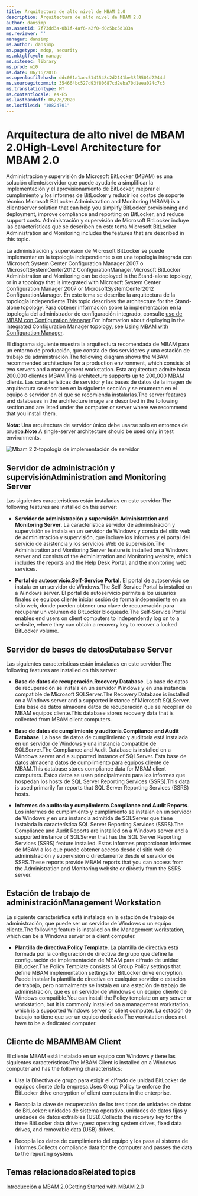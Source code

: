 ```yaml
---
title: Arquitectura de alto nivel de MBAM 2.0
description: Arquitectura de alto nivel de MBAM 2.0
author: dansimp
ms.assetid: 7f73dd3a-0b1f-4af6-a2f0-d0c5bc5d183a
ms.reviewer: ''
manager: dansimp
ms.author: dansimp
ms.pagetype: mdop, security
ms.mktglfcycl: manage
ms.sitesec: library
ms.prod: w10
ms.date: 06/16/2016
ms.openlocfilehash: ddc061a1aec5141548c2d2141be38f8501d2244d
ms.sourcegitcommit: 354664bc527d93f80687cd2eba70d1eea024c7c3
ms.translationtype: MT
ms.contentlocale: es-ES
ms.lasthandoff: 06/26/2020
ms.locfileid: "10824701"
---
```

# <span data-ttu-id="26cdc-103">Arquitectura de alto nivel de MBAM 2.0</span><span class="sxs-lookup"><span data-stu-id="26cdc-103">High-Level Architecture for MBAM 2.0</span></span>


<span data-ttu-id="26cdc-104">Administración y supervisión de Microsoft BitLocker (MBAM) es una solución cliente/servidor que puede ayudarle a simplificar la implementación y el aprovisionamiento de BitLocker, mejorar el cumplimiento y los informes de BitLocker y reducir los costos de soporte técnico.</span><span class="sxs-lookup"><span data-stu-id="26cdc-104">Microsoft BitLocker Administration and Monitoring (MBAM) is a client/server solution that can help you simplify BitLocker provisioning and deployment, improve compliance and reporting on BitLocker, and reduce support costs.</span></span> <span data-ttu-id="26cdc-105">Administración y supervisión de Microsoft BitLocker incluye las características que se describen en este tema.</span><span class="sxs-lookup"><span data-stu-id="26cdc-105">Microsoft BitLocker Administration and Monitoring includes the features that are described in this topic.</span></span>

<span data-ttu-id="26cdc-106">La administración y supervisión de Microsoft BitLocker se puede implementar en la topología independiente o en una topología integrada con Microsoft System Center Configuration Manager 2007 o MicrosoftSystemCenter2012 ConfigurationManager.</span><span class="sxs-lookup"><span data-stu-id="26cdc-106">Microsoft BitLocker Administration and Monitoring can be deployed in the Stand-alone topology, or in a topology that is integrated with Microsoft System Center Configuration Manager 2007 or MicrosoftSystemCenter2012 ConfigurationManager.</span></span> <span data-ttu-id="26cdc-107">En este tema se describe la arquitectura de la topología independiente.</span><span class="sxs-lookup"><span data-stu-id="26cdc-107">This topic describes the architecture for the Stand-alone topology.</span></span> <span data-ttu-id="26cdc-108">Para obtener información sobre la implementación en la topología del administrador de configuración integrado, consulte [uso de MBAM con Configuration Manager](using-mbam-with-configuration-manager.md).</span><span class="sxs-lookup"><span data-stu-id="26cdc-108">For information about deploying in the integrated Configuration Manager topology, see [Using MBAM with Configuration Manager](using-mbam-with-configuration-manager.md).</span></span>

<span data-ttu-id="26cdc-109">El diagrama siguiente muestra la arquitectura recomendada de MBAM para un entorno de producción, que consta de dos servidores y una estación de trabajo de administración.</span><span class="sxs-lookup"><span data-stu-id="26cdc-109">The following diagram shows the MBAM recommended architecture for a production environment, which consists of two servers and a management workstation.</span></span> <span data-ttu-id="26cdc-110">Esta arquitectura admite hasta 200.000 clientes MBAM.</span><span class="sxs-lookup"><span data-stu-id="26cdc-110">This architecture supports up to 200,000 MBAM clients.</span></span> <span data-ttu-id="26cdc-111">Las características de servidor y las bases de datos de la imagen de arquitectura se describen en la siguiente sección y se enumeran en el equipo o servidor en el que se recomienda instalarlas.</span><span class="sxs-lookup"><span data-stu-id="26cdc-111">The server features and databases in the architecture image are described in the following section and are listed under the computer or server where we recommend that you install them.</span></span>

<span data-ttu-id="26cdc-112">**Nota:**  Una arquitectura de servidor único debe usarse solo en entornos de prueba.</span><span class="sxs-lookup"><span data-stu-id="26cdc-112">**Note** A single-server architecture should be used only in test environments.</span></span>

 

![Mbam 2 2-topología de implementación de servidor](images/mbam2-3-servers.gif)

## <span data-ttu-id="26cdc-114">Servidor de administración y supervisión</span><span class="sxs-lookup"><span data-stu-id="26cdc-114">Administration and Monitoring Server</span></span>


<span data-ttu-id="26cdc-115">Las siguientes características están instaladas en este servidor:</span><span class="sxs-lookup"><span data-stu-id="26cdc-115">The following features are installed on this server:</span></span>

-   <span data-ttu-id="26cdc-116">**Servidor de administración y supervisión**.</span><span class="sxs-lookup"><span data-stu-id="26cdc-116">**Administration and Monitoring Server**.</span></span> <span data-ttu-id="26cdc-117">La característica servidor de administración y supervisión se instala en un servidor de Windows y consta del sitio web de administración y supervisión, que incluye los informes y el portal del servicio de asistencia y los servicios Web de supervisión.</span><span class="sxs-lookup"><span data-stu-id="26cdc-117">The Administration and Monitoring Server feature is installed on a Windows server and consists of the Administration and Monitoring website, which includes the reports and the Help Desk Portal, and the monitoring web services.</span></span>

-   <span data-ttu-id="26cdc-118">**Portal de autoservicio**.</span><span class="sxs-lookup"><span data-stu-id="26cdc-118">**Self-Service Portal**.</span></span> <span data-ttu-id="26cdc-119">El portal de autoservicio se instala en un servidor de Windows.</span><span class="sxs-lookup"><span data-stu-id="26cdc-119">The Self-Service Portal is installed on a Windows server.</span></span> <span data-ttu-id="26cdc-120">El portal de autoservicio permite a los usuarios finales de equipos cliente iniciar sesión de forma independiente en un sitio web, donde pueden obtener una clave de recuperación para recuperar un volumen de BitLocker bloqueado.</span><span class="sxs-lookup"><span data-stu-id="26cdc-120">The Self-Service Portal enables end users on client computers to independently log on to a website, where they can obtain a recovery key to recover a locked BitLocker volume.</span></span>

## <span data-ttu-id="26cdc-121">Servidor de bases de datos</span><span class="sxs-lookup"><span data-stu-id="26cdc-121">Database Server</span></span>


<span data-ttu-id="26cdc-122">Las siguientes características están instaladas en este servidor:</span><span class="sxs-lookup"><span data-stu-id="26cdc-122">The following features are installed on this server:</span></span>

-   <span data-ttu-id="26cdc-123">**Base de datos de recuperación**.</span><span class="sxs-lookup"><span data-stu-id="26cdc-123">**Recovery Database**.</span></span> <span data-ttu-id="26cdc-124">La base de datos de recuperación se instala en un servidor Windows y en una instancia compatible de Microsoft SQLServer.</span><span class="sxs-lookup"><span data-stu-id="26cdc-124">The Recovery Database is installed on a Windows server and a supported instance of Microsoft SQLServer.</span></span> <span data-ttu-id="26cdc-125">Esta base de datos almacena datos de recuperación que se recopilan de MBAM equipos cliente.</span><span class="sxs-lookup"><span data-stu-id="26cdc-125">This database stores recovery data that is collected from MBAM client computers.</span></span>

-   <span data-ttu-id="26cdc-126">**Base de datos de cumplimiento y auditoría**.</span><span class="sxs-lookup"><span data-stu-id="26cdc-126">**Compliance and Audit Database**.</span></span> <span data-ttu-id="26cdc-127">La base de datos de cumplimiento y auditoría está instalada en un servidor de Windows y una instancia compatible de SQLServer.</span><span class="sxs-lookup"><span data-stu-id="26cdc-127">The Compliance and Audit Database is installed on a Windows server and a supported instance of SQLServer.</span></span> <span data-ttu-id="26cdc-128">Esta base de datos almacena datos de cumplimiento para equipos cliente de MBAM.</span><span class="sxs-lookup"><span data-stu-id="26cdc-128">This database stores compliance data for MBAM client computers.</span></span> <span data-ttu-id="26cdc-129">Estos datos se usan principalmente para los informes que hospedan los hosts de SQL Server Reporting Services (SSRS).</span><span class="sxs-lookup"><span data-stu-id="26cdc-129">This data is used primarily for reports that SQL Server Reporting Services (SSRS) hosts.</span></span>

-   <span data-ttu-id="26cdc-130">**Informes de auditoría y cumplimiento**.</span><span class="sxs-lookup"><span data-stu-id="26cdc-130">**Compliance and Audit Reports**.</span></span> <span data-ttu-id="26cdc-131">Los informes de cumplimiento y cumplimiento se instalan en un servidor de Windows y en una instancia admitida de SQLServer que tiene instalada la característica SQL Server Reporting Services (SSRS).</span><span class="sxs-lookup"><span data-stu-id="26cdc-131">The Compliance and Audit Reports are installed on a Windows server and a supported instance of SQLServer that has the SQL Server Reporting Services (SSRS) feature installed.</span></span> <span data-ttu-id="26cdc-132">Estos informes proporcionan informes de MBAM a los que puede obtener acceso desde el sitio web de administración y supervisión o directamente desde el servidor de SSRS.</span><span class="sxs-lookup"><span data-stu-id="26cdc-132">These reports provide MBAM reports that you can access from the Administration and Monitoring website or directly from the SSRS server.</span></span>

## <span data-ttu-id="26cdc-133">Estación de trabajo de administración</span><span class="sxs-lookup"><span data-stu-id="26cdc-133">Management Workstation</span></span>


<span data-ttu-id="26cdc-134">La siguiente característica está instalada en la estación de trabajo de administración, que puede ser un servidor de Windows o un equipo cliente.</span><span class="sxs-lookup"><span data-stu-id="26cdc-134">The following feature is installed on the Management workstation, which can be a Windows server or a client computer.</span></span>

-   <span data-ttu-id="26cdc-135">**Plantilla de directiva**.</span><span class="sxs-lookup"><span data-stu-id="26cdc-135">**Policy Template**.</span></span> <span data-ttu-id="26cdc-136">La plantilla de directiva está formada por la configuración de directiva de grupo que define la configuración de implementación de MBAM para cifrado de unidad BitLocker.</span><span class="sxs-lookup"><span data-stu-id="26cdc-136">The Policy Template consists of Group Policy settings that define MBAM implementation settings for BitLocker drive encryption.</span></span> <span data-ttu-id="26cdc-137">Puede instalar la plantilla de directiva en cualquier servidor o estación de trabajo, pero normalmente se instala en una estación de trabajo de administración, que es un servidor de Windows o un equipo cliente de Windows compatible.</span><span class="sxs-lookup"><span data-stu-id="26cdc-137">You can install the Policy template on any server or workstation, but it is commonly installed on a management workstation, which is a supported Windows server or client computer.</span></span> <span data-ttu-id="26cdc-138">La estación de trabajo no tiene que ser un equipo dedicado.</span><span class="sxs-lookup"><span data-stu-id="26cdc-138">The workstation does not have to be a dedicated computer.</span></span>

## <a href="" id="---------mbam-client"></a> <span data-ttu-id="26cdc-139">Cliente de MBAM</span><span class="sxs-lookup"><span data-stu-id="26cdc-139">MBAM Client</span></span>


<span data-ttu-id="26cdc-140">El cliente MBAM está instalado en un equipo con Windows y tiene las siguientes características:</span><span class="sxs-lookup"><span data-stu-id="26cdc-140">The MBAM Client is installed on a Windows computer and has the following characteristics:</span></span>

-   <span data-ttu-id="26cdc-141">Usa la Directiva de grupo para exigir el cifrado de unidad BitLocker de equipos cliente de la empresa.</span><span class="sxs-lookup"><span data-stu-id="26cdc-141">Uses Group Policy to enforce the BitLocker drive encryption of client computers in the enterprise.</span></span>

-   <span data-ttu-id="26cdc-142">Recopila la clave de recuperación de los tres tipos de unidades de datos de BitLocker: unidades de sistema operativo, unidades de datos fijas y unidades de datos extraíbles (USB).</span><span class="sxs-lookup"><span data-stu-id="26cdc-142">Collects the recovery key for the three BitLocker data drive types: operating system drives, fixed data drives, and removable data (USB) drives.</span></span>

-   <span data-ttu-id="26cdc-143">Recopila los datos de cumplimiento del equipo y los pasa al sistema de informes.</span><span class="sxs-lookup"><span data-stu-id="26cdc-143">Collects compliance data for the computer and passes the data to the reporting system.</span></span>

## <span data-ttu-id="26cdc-144">Temas relacionados</span><span class="sxs-lookup"><span data-stu-id="26cdc-144">Related topics</span></span>


[<span data-ttu-id="26cdc-145">Introducción a MBAM 2.0</span><span class="sxs-lookup"><span data-stu-id="26cdc-145">Getting Started with MBAM 2.0</span></span>](getting-started-with-mbam-20-mbam-2.md)

 

 





